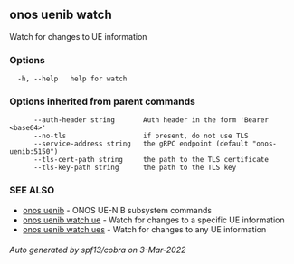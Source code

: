 ## onos uenib watch

Watch for changes to UE information

### Options

```
  -h, --help   help for watch
```

### Options inherited from parent commands

```
      --auth-header string       Auth header in the form 'Bearer <base64>'
      --no-tls                   if present, do not use TLS
      --service-address string   the gRPC endpoint (default "onos-uenib:5150")
      --tls-cert-path string     the path to the TLS certificate
      --tls-key-path string      the path to the TLS key
```

### SEE ALSO

* [onos uenib](onos_uenib.md)	 - ONOS UE-NIB subsystem commands
* [onos uenib watch ue](onos_uenib_watch_ue.md)	 - Watch for changes to a specific UE information
* [onos uenib watch ues](onos_uenib_watch_ues.md)	 - Watch for changes to any UE information

###### Auto generated by spf13/cobra on 3-Mar-2022
